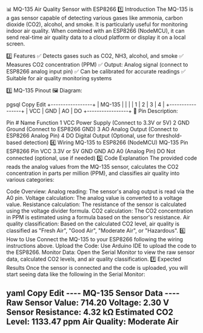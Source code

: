 📊 MQ-135 Air Quality Sensor with ESP8266
1️⃣ Introduction
The MQ-135 is a gas sensor capable of detecting various gases like ammonia, carbon dioxide (CO2), alcohol, and smoke. It is particularly useful for monitoring indoor air quality. When combined with an ESP8266 (NodeMCU), it can send real-time air quality data to a cloud platform or display it on a local screen.

2️⃣ Features
✅ Detects gases such as CO2, NH3, alcohol, and smoke
✅ Measures CO2 concentration (PPM)
✅ Output: Analog signal (connect to ESP8266 analog input pin)
✅ Can be calibrated for accurate readings
✅ Suitable for air quality monitoring systems

3️⃣ MQ-135 Pinout
🖼️ Diagram:

pgsql
Copy
Edit
   +-----------------+
   |      MQ-135     |
   |                 |
   | 1 | 2 | 3 | 4   |
   +-----------------+
   | VCC | GND | AO | DO
   +-----------------+
📌 Pin Description:

Pin #	Name	Function
1	VCC	Power Supply (Connect to 3.3V or 5V)
2	GND	Ground (Connect to ESP8266 GND)
3	AO	Analog Output (Connect to ESP8266 Analog Pin)
4	DO	Digital Output (Optional, use for threshold-based detection)
4️⃣ Wiring MQ-135 to ESP8266 (NodeMCU)
MQ-135 Pin	ESP8266 Pin
VCC	3.3V or 5V
GND	GND
AO	A0 (Analog Pin)
DO	Not connected (optional, use if needed)
5️⃣ Code Explanation
The provided code reads the analog values from the MQ-135 sensor, calculates the CO2 concentration in parts per million (PPM), and classifies air quality into various categories:

Code Overview:
Analog reading: The sensor's analog output is read via the A0 pin.
Voltage calculation: The analog value is converted to a voltage value.
Resistance calculation: The resistance of the sensor is calculated using the voltage divider formula.
CO2 calculation: The CO2 concentration in PPM is estimated using a formula based on the sensor's resistance.
Air quality classification: Based on the calculated CO2 level, air quality is classified as "Fresh Air", "Good Air", "Moderate Air", or "Hazardous".
6️⃣ How to Use
Connect the MQ-135 to your ESP8266 following the wiring instructions above.
Upload the Code: Use Arduino IDE to upload the code to the ESP8266.
Monitor Data: Open the Serial Monitor to view the raw sensor data, calculated CO2 levels, and air quality classification.
7️⃣ Expected Results
Once the sensor is connected and the code is uploaded, you will start seeing data like the following in the Serial Monitor:

yaml
Copy
Edit
---- MQ-135 Sensor Data ----
Raw Sensor Value: 714.20
Voltage: 2.30 V
Sensor Resistance: 4.32 kΩ
Estimated CO2 Level: 1133.47 ppm
Air Quality: Moderate Air
----------------------------